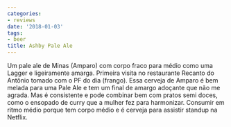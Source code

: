 ```yaml
---
categories:
- reviews
date: '2018-01-03'
tags:
- beer
title: Ashby Pale Ale
---
```


Um pale ale de Minas (Amparo) com corpo fraco para médio como uma Lagger e ligeiramente amarga. Primeira visita no restaurante Recanto do Antônio tomado com o PF do dia (frango). Essa cerveja de Amparo é bem melada para uma Pale Ale e tem um final de amargo adoçante que não me agrada. Mas é consistente e pode combinar bem com pratos semi doces, como o ensopado de curry que a mulher fez para harmonizar. Consumir em ritmo médio porque tem corpo médio e é cerveja para assistir standup na Netflix.